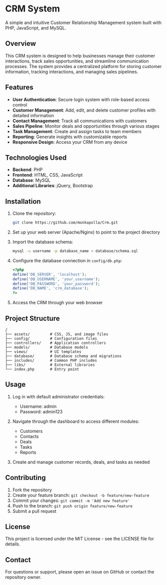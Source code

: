 # CRM System

A simple and intuitive Customer Relationship Management system built with PHP, JavaScript, and MySQL.

## Overview

This CRM system is designed to help businesses manage their customer interactions, track sales opportunities, and streamline communication processes. The system provides a centralized platform for storing customer information, tracking interactions, and managing sales pipelines.

## Features

- **User Authentication**: Secure login system with role-based access control
- **Customer Management**: Add, edit, and delete customer profiles with detailed information
- **Contact Management**: Track all communications with customers
- **Sales Pipeline**: Monitor deals and opportunities through various stages
- **Task Management**: Create and assign tasks to team members
- **Reporting**: Generate insights with customizable reports
- **Responsive Design**: Access your CRM from any device

## Technologies Used

- **Backend**: PHP
- **Frontend**: HTML, CSS, JavaScript
- **Database**: MySQL
- **Additional Libraries**: jQuery, Bootstrap

## Installation

1. Clone the repository:
   ```bash
   git clone https://github.com/monkapolla/Crm.git
   ```

2. Set up your web server (Apache/Nginx) to point to the project directory

3. Import the database schema:
   ```bash
   mysql -u username -p database_name < database/schema.sql
   ```

4. Configure the database connection in `config/db.php`:
   ```php
   <?php
   define('DB_SERVER', 'localhost');
   define('DB_USERNAME', 'your_username');
   define('DB_PASSWORD', 'your_password');
   define('DB_NAME', 'crm_database');
   ?>
   ```

5. Access the CRM through your web browser

## Project Structure

```
/
├── assets/         # CSS, JS, and image files
├── config/         # Configuration files
├── controllers/    # Application controllers
├── models/         # Database models
├── views/          # UI templates
├── database/       # Database schema and migrations
├── includes/       # Common PHP includes
├── libs/           # External libraries
└── index.php       # Entry point
```

## Usage

1. Log in with default administrator credentials:
   - Username: admin
   - Password: admin123

2. Navigate through the dashboard to access different modules:
   - Customers
   - Contacts
   - Deals
   - Tasks
   - Reports

3. Create and manage customer records, deals, and tasks as needed

## Contributing

1. Fork the repository
2. Create your feature branch: `git checkout -b feature/new-feature`
3. Commit your changes: `git commit -m 'Add new feature'`
4. Push to the branch: `git push origin feature/new-feature`
5. Submit a pull request

## License

This project is licensed under the MIT License - see the LICENSE file for details.

## Contact

For questions or support, please open an issue on GitHub or contact the repository owner.
